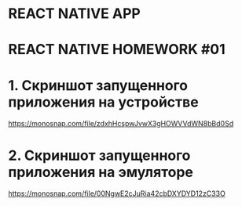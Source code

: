 # REACT NATIVE APP

# REACT NATIVE HOMEWORK #01

# 1. Скриншот запущенного приложения на устройстве

https://monosnap.com/file/zdxhHcspwJvwX3gHOWVVdWN8bBd0Sd

# 2. Скриншот запущенного приложения на эмуляторе

https://monosnap.com/file/00NgwE2cJuRia42cbDXYDYD12zC33O
